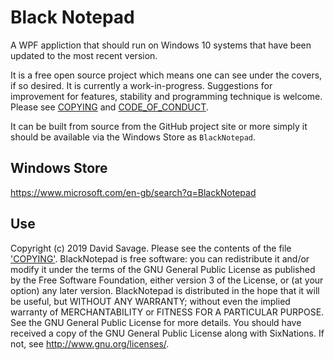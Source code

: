 # Black Notepad

A WPF appliction that should run on Windows 10 systems that have been updated to the most recent version. 

It is a free open source project which means one can see under the covers, if so desired. It is currently a work-in-progress. Suggestions for improvement for features, stability and programming technique is welcome. Please see [COPYING](COPYING) and [CODE_OF_CONDUCT](../CODE_OF_CONDUCT.md).

It can be built from source from the GitHub project site or more simply it should be available via the Windows Store as `BlackNotepad`.

## Windows Store

https://www.microsoft.com/en-gb/search?q=BlackNotepad

## Use

Copyright (c) 2019 David Savage. Please see the contents of the file ['COPYING'](../COPYING).
BlackNotepad is free software: you can redistribute it and/or modify it under the terms of the GNU General Public License as published by the Free Software Foundation, either version 3 of the License, or (at your option) any later version.
BlackNotepad is distributed in the hope that it will be useful, but WITHOUT ANY WARRANTY; without even the implied warranty of MERCHANTABILITY or FITNESS FOR A PARTICULAR PURPOSE. See the GNU General Public License for more details.
You should have received a copy of the GNU General Public License along with SixNations. If not, see http://www.gnu.org/licenses/.
